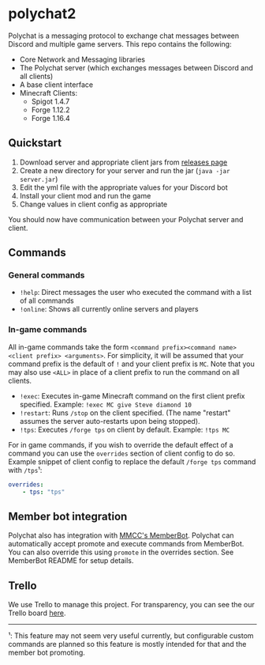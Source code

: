 # polychat2

Polychat is a messaging protocol to exchange chat messages between Discord and multiple game servers. This repo contains the following:
* Core Network and Messaging libraries
* The Polychat server (which exchanges messages between Discord and all clients)
* A base client interface
* Minecraft Clients:
    * Spigot 1.4.7
    * Forge 1.12.2
    * Forge 1.16.4


## Quickstart
1. Download server and appropriate client jars from [releases page](https://github.com/ModdedMinecraftClub/polychat2/releases)
2. Create a new directory for your server and run the jar (`java -jar server.jar`)
3. Edit the yml file with the appropriate values for your Discord bot
4. Install your client mod and run the game
5. Change values in client config as appropriate

You should now have communication between your Polychat server and client.

## Commands
### General commands
* `!help`: Direct messages the user who executed the command with a list of all commands
* `!online`: Shows all currently online servers and players
### In-game commands
All in-game commands take the form `<command prefix><command name> <client prefix> <arguments>`. For simplicity, it will be assumed that your command prefix is the default of `!` and your client prefix is `MC`. Note that you may also use `<ALL>` in place of a client prefix to run the command on all clients.
* `!exec`: Executes in-game Minecraft command on the first client prefix specified. Example: `!exec MC give Steve diamond 10`
* `!restart`: Runs `/stop` on the client specified. (The name "restart" assumes the server auto-restarts upon being stopped).
* `!tps`: Executes `/forge tps` on client by default. Example: `!tps MC`

For in game commands, if you wish to override the default effect of a command you can use the `overrides` section of client config to do so. Example snippet of client config to replace the default `/forge tps` command with `/tps`¹:
```yml
overrides:
    - tps: "tps"
```

## Member bot integration
Polychat also has integration with [MMCC's MemberBot](https://github.com/ModdedMinecraftClub/Mmcc.MemberBot). Polychat can automatically accept promote and execute commands from MemberBot. You can also override this using `promote` in the overrides section. See MemberBot README for setup details.

## Trello
We use Trello to manage this project. For transparency, you can see the our Trello board [here](https://trello.com/b/encWIW9k).

----
¹: This feature may not seem very useful currently, but configurable custom commands are planned so this feature is mostly intended for that and the member bot promoting.

